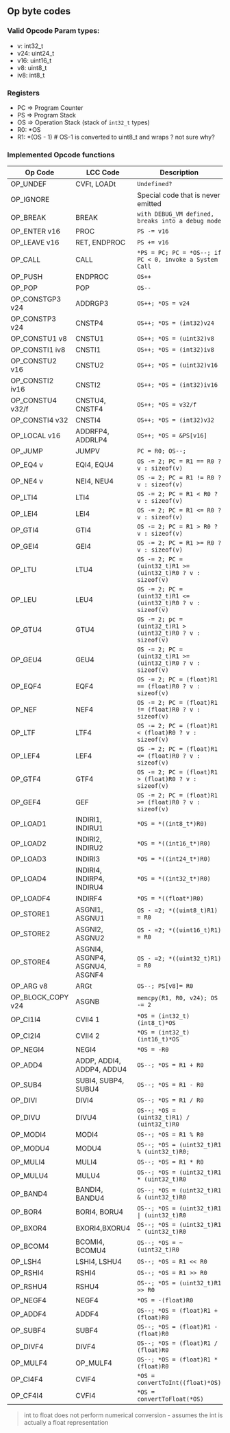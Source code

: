 ## Op byte codes


### Valid Opcode Param types:

 * v: int32_t
 * v24: uint24_t
 * v16: uint16_t
 * v8: uint8_t
 * iv8: int8_t


### Registers
* PC => Program Counter
* PS => Program Stack
* OS => Operation Stack (stack of `int32_t` types)
* R0: *OS
* R1: *(OS - 1)  # OS-1 is converted to uint8_t and wraps ? not sure why?

### Implemented Opcode functions

| Op Code           | LCC Code                       | Description                                                   |
| ----------------- | ------------------------------ | ------------------------------------------------------------- |
| OP_UNDEF          | CVFt, LOADt                    | `Undefined?`                                                  |
| OP_IGNORE         |                                | Special code that is never emitted                            |
| OP_BREAK          | BREAK                          | `with DEBUG_VM defined, breaks into a debug mode`             |
| OP_ENTER v16      | PROC                           | `PS -= v16`                                                   |
| OP_LEAVE v16      | RET, ENDPROC                   | `PS += v16`                                                   |
| OP_CALL           | CALL                           | `*PS = PC; PC = *OS--; if PC < 0, invoke a System Call`       |
| OP_PUSH           | ENDPROC                        | `OS++`                                                        |
| OP_POP            | POP                            | `OS--`                                                        |
| OP_CONSTGP3 v24   | ADDRGP3                        | `OS++; *OS = v24`                                             |
| OP_CONSTP3 v24    | CNSTP4                         | `OS++; *OS = (int32)v24`                                      |
| OP_CONSTU1 v8     | CNSTU1                         | `OS++; *OS = (uint32)v8`                                      |
| OP_CONSTI1 iv8    | CNSTI1                         | `OS++; *OS = (int32)iv8`                                      |
| OP_CONSTU2 v16    | CNSTU2                         | `OS++; *OS = (uint32)v16`                                     |
| OP_CONSTI2 iv16   | CNSTI2                         | `OS++; *OS = (int32)iv16`                                     |
| OP_CONSTU4 v32/f  | CNSTU4, CNSTF4                 | `OS++; *OS = v32/f`                                           |
| OP_CONSTI4 v32    | CNSTI4                         | `OS++; *OS = (int32)v32`                                      |
| OP_LOCAL v16      | ADDRFP4, ADDRLP4               | `OS++; *OS = &PS[v16]`                                        |
| OP_JUMP           | JUMPV                          | `PC = R0; OS--;`                                              |
| OP_EQ4 v          | EQI4, EQU4                     | `OS -= 2; PC = R1 == R0 ? v : sizeof(v)`                      |
| OP_NE4 v          | NEI4, NEU4                     | `OS -= 2; PC = R1 != R0 ? v : sizeof(v)`                      |
| OP_LTI4           | LTI4                           | `OS -= 2; PC = R1 < R0 ? v : sizeof(v) `                      |
| OP_LEI4           | LEI4                           | `OS -= 2; PC = R1 <= R0 ? v : sizeof(v)`                      |
| OP_GTI4           | GTI4                           | `OS -= 2; PC = R1 > R0 ? v : sizeof(v) `                      |
| OP_GEI4           | GEI4                           | `OS -= 2; PC = R1 >= R0 ? v : sizeof(v)`                      |
| OP_LTU            | LTU4                           | `OS -= 2; PC = (uint32_t)R1 >= (uint32_t)R0 ? v : sizeof(v) ` |
| OP_LEU            | LEU4                           | `OS -= 2; PC = (uint32_t)R1 <= (uint32_t)R0 ? v : sizeof(v) ` |
| OP_GTU4           | GTU4                           | `OS -= 2; pc = (uint32_t)R1 > (uint32_t)R0 ? v : sizeof(v)  ` |
| OP_GEU4           | GEU4                           | `OS -= 2; PC = (uint32_t)R1 >= (uint32_t)R0 ? v : sizeof(v) ` |
| OP_EQF4           | EQF4                           | `OS -= 2; PC = (float)R1 == (float)R0 ? v : sizeof(v)`        |
| OP_NEF            | NEF4                           | `OS -= 2; PC = (float)R1 != (float)R0 ? v : sizeof(v)`        |
| OP_LTF            | LTF4                           | `OS -= 2; PC = (float)R1 < (float)R0 ? v : sizeof(v)`         |
| OP_LEF4            | LEF4                           | `OS -= 2; PC = (float)R1 <= (float)R0 ? v : sizeof(v)`        |
| OP_GTF4           | GTF4                           | `OS -= 2; PC = (float)R1 > (float)R0 ? v : sizeof(v)`         |
| OP_GEF4           | GEF                            | `OS -= 2; PC = (float)R1 >= (float)R0 ? v : sizeof(v)`        |
| OP_LOAD1          | INDIRI1, INDIRU1               | `*OS = *((int8_t*)R0)`                                        |
| OP_LOAD2          | INDIRI2, INDIRU2               | `*OS = *((int16_t*)R0)`                                       |
| OP_LOAD3          | INDIRI3                        | `*OS = *((int24_t*)R0)`                                       |
| OP_LOAD4          | INDIRI4, INDIRP4, INDIRU4      | `*OS = *((int32_t*)R0)`                                       |
| OP_LOADF4         | INDIRF4                        | `*OS = *((float*)R0)`                                         |
| OP_STORE1         | ASGNI1, ASGNU1                 | `OS - =2; *((uint8_t)R1) = R0`                                |
| OP_STORE2         | ASGNI2, ASGNU2                 | `OS - =2; *((uint16_t)R1) = R0`                               |
| OP_STORE4         | ASGNI4, ASGNP4, ASGNU4, ASGNF4 | `OS - =2; *((uint32_t)R1) = R0`                               |
| OP_ARG v8         | ARGt                           | `OS--; PS[v8]= R0`                                            |
| OP_BLOCK_COPY v24 | ASGNB                          | `memcpy(R1, R0, v24); OS -= 2`                                |
| OP_CI1I4          | CVII4 1                        | `*OS = (int32_t)(int8_t)*OS`                                  |
| OP_CI2I4          | CVII4 2                        | `*OS = (int32_t)(int16_t)*OS`                                 |
| OP_NEGI4          | NEGI4                          | `*OS = -R0`                                                   |
| OP_ADD4           | ADDP, ADDI4, ADDP4, ADDU4      | `OS--; *OS = R1 + R0`                                         |
| OP_SUB4           | SUBI4, SUBP4, SUBU4            | `OS--; *OS = R1 - R0`                                         |
| OP_DIVI           | DIVI4                          | `OS--; *OS = R1 / R0`                                         |
| OP_DIVU           | DIVU4                          | `OS--; *OS = (uint32_t)R1) / (uint32_t)R0`                    |
| OP_MODI4          | MODI4                          | `OS--; *OS = R1 % R0`                                         |
| OP_MODU4          | MODU4                          | `OS--; *OS = (uint32_t)R1 % (uint32_t)R0;`                    |
| OP_MULI4          | MULI4                          | `OS--; *OS = R1 * R0`                                         |
| OP_MULU4          | MULU4                          | `OS--; *OS = (uint32_t)R1 * (uint32_t)R0`                     |
| OP_BAND4          | BANDI4, BANDU4                 | `OS--; *OS = (uint32_t)R1 & (uint32_t)R0`                     |
| OP_BOR4           | BORI4, BORU4                   | `OS--; *OS = (uint32_t)R1 \| (uint32_t)R0`                    |
| OP_BXOR4          | BXORI4,BXORU4                  | `OS--; *OS = (uint32_t)R1 ^ (uint32_t)R0`                     |
| OP_BCOM4          | BCOMI4, BCOMU4                 | `OS--; *OS = ~(uint32_t)R0`                                   |
| OP_LSH4           | LSHI4, LSHU4                   | `OS--; *OS = R1 << R0`                                        |
| OP_RSHI4          | RSHI4                          | `OS--; *OS = R1 >> R0`                                        |
| OP_RSHU4          | RSHU4                          | `OS--; *OS = (uint32_t)R1 >> R0`                              |
| OP_NEGF4          | NEGF4                          | `*OS = -(float)R0`                                            |
| OP_ADDF4          | ADDF4                          | `OS--; *OS = (float)R1 + (float)R0`                           |
| OP_SUBF4          | SUBF4                          | `OS--; *OS = (float)R1 - (float)R0`                           |
| OP_DIVF4          | DIVF4                          | `OS--; *OS = (float)R1 / (float)R0`                           |
| OP_MULF4          | OP_MULF4                       | `OS--; *OS = (float)R1 * (float)R0`                           |
| OP_CI4F4          | CVIF4                          | `*OS = convertToInt((float)*OS)`                              |
| OP_CF4I4          | CVFI4                          | `*OS = convertToFloat(*OS)`                                   |

> int to float does not perform numerical conversion - assumes the int is actually a float representation

